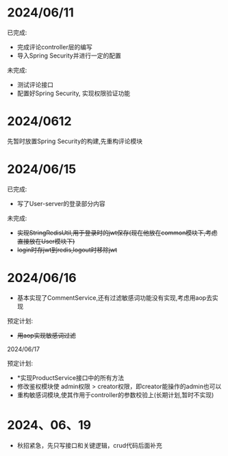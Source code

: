 # 2024/06/11
已完成:

- 完成评论controller层的编写
- 导入Spring Security并进行一定的配置

未完成:

- 测试评论接口
- 配置好Spring Security, 实现权限验证功能

# 2024/0612
先暂时放置Spring Security的构建,先重构评论模块

# 2024/06/15

已完成:
- 写了User-server的登录部分内容

未完成:
- ~~实现StringRedisUtil,用于登录时的jwt保存(现在他放在common模块下,考虑直接放在User模块下)~~
- ~~login时存jwt到redis,logout时移除jwt~~

# 2024/06/16

- 基本实现了CommentService,还有过滤敏感词功能没有实现,考虑用aop去实现

预定计划:
- ~~用aop实现敏感词过滤~~

2024/06/17

预定计划:
- *实现ProductService接口中的所有方法
- 修改鉴权模块使 admin权限 > creator权限，即creator能操作的admin也可以
- 重构敏感词模块,使其作用于controller的参数校验上(长期计划,暂时不实现)

# 2024、06、19
- 秋招紧急，先只写接口和关键逻辑，crud代码后面补充
